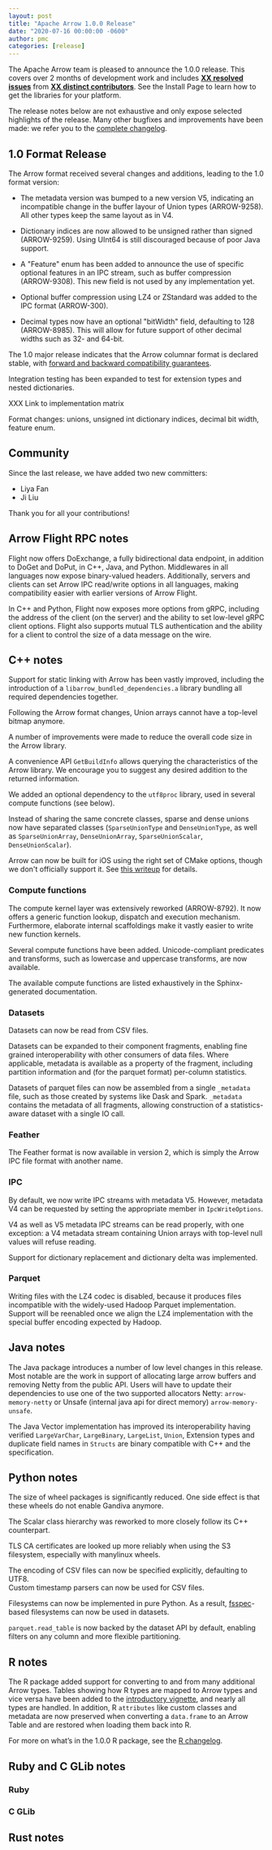 ```yaml
---
layout: post
title: "Apache Arrow 1.0.0 Release"
date: "2020-07-16 00:00:00 -0600"
author: pmc
categories: [release]
---
```

<!--
{% comment %}
Licensed to the Apache Software Foundation (ASF) under one or more
contributor license agreements.  See the NOTICE file distributed with
this work for additional information regarding copyright ownership.
The ASF licenses this file to you under the Apache License, Version 2.0
(the "License"); you may not use this file except in compliance with
the License.  You may obtain a copy of the License at

http://www.apache.org/licenses/LICENSE-2.0

Unless required by applicable law or agreed to in writing, software
distributed under the License is distributed on an "AS IS" BASIS,
WITHOUT WARRANTIES OR CONDITIONS OF ANY KIND, either express or implied.
See the License for the specific language governing permissions and
limitations under the License.
{% endcomment %}
-->

The Apache Arrow team is pleased to announce the 1.0.0 release. This covers
over 2 months of development work and includes [**XX resolved issues**][1]
from [**XX distinct contributors**][2]. See the Install Page to learn how to
get the libraries for your platform.

The release notes below are not exhaustive and only expose selected highlights
of the release. Many other bugfixes and improvements have been made: we refer
you to the [complete changelog][3].

## 1.0 Format Release

The Arrow format received several changes and additions, leading to the
1.0 format version:

* The metadata version was bumped to a new version V5, indicating an
  incompatible change in the buffer layour of Union types (ARROW-9258).
  All other types keep the same layout as in V4.

* Dictionary indices are now allowed to be unsigned rather than signed
  (ARROW-9259). Using UInt64 is still discouraged because of poor Java
  support.

* A "Feature" enum has been added to announce the use of specific optional
  features in an IPC stream, such as buffer compression (ARROW-9308).  This
  new field is not used by any implementation yet.

* Optional buffer compression using LZ4 or ZStandard was added to the IPC
  format (ARROW-300).

* Decimal types now have an optional "bitWidth" field, defaulting to 128
  (ARROW-8985).  This will allow for future support of other decimal widths
  such as 32- and 64-bit.

The 1.0 major release indicates that the Arrow columnar format is declared
stable, with [forward and backward compatibility guarantees][5].

Integration testing has been expanded to test for extension types and
nested dictionaries.

XXX Link to implementation matrix

Format changes: unions, unsigned int dictionary indices, decimal bit width,
feature enum.

## Community

Since the last release, we have added two new committers:

* Liya Fan
* Ji Liu

Thank you for all your contributions!

## Arrow Flight RPC notes

Flight now offers DoExchange, a fully bidirectional data endpoint, in addition
to DoGet and DoPut, in C++, Java, and Python. Middlewares in all languages now
expose binary-valued headers. Additionally, servers and clients can set Arrow
IPC read/write options in all languages, making compatibility easier with earlier
versions of Arrow Flight.

In C++ and Python, Flight now exposes more options from gRPC, including the
address of the client (on the server) and the ability to set low-level gRPC
client options. Flight also supports mutual TLS authentication and the ability
for a client to control the size of a data message on the wire.

## C++ notes

Support for static linking with Arrow has been vastly improved, including the
introduction of a `libarrow_bundled_dependencies.a` library bundling all
required dependencies together.

Following the Arrow format changes, Union arrays cannot have a top-level
bitmap anymore.

A number of improvements were made to reduce the overall code size in the
Arrow library.

A convenience API `GetBuildInfo` allows querying the characteristics of
the Arrow library.  We encourage you to suggest any desired
addition to the returned information.

We added an optional dependency to the `utf8proc` library, used in several
compute functions (see below).

Instead of sharing the same concrete classes, sparse and dense unions now
have separated classes (`SparseUnionType` and `DenseUnionType`, as well
as `SparseUnionArray`, `DenseUnionArray`, `SparseUnionScalar`,
`DenseUnionScalar`).

Arrow can now be built for iOS using the right set of CMake options, though
we don't officially support it.  See
[this writeup](https://github.com/UnfoldedInc/deck.gl-native-dependencies/blob/master/docs/iOS-BUILD.md#arrow-v0170)
for details.

### Compute functions

The compute kernel layer was extensively reworked (ARROW-8792).  It now offers
a generic function lookup, dispatch and execution mechanism.  Furthermore,
elaborate internal scaffoldings make it vastly easier to write new function
kernels.

Several compute functions have been added.  Unicode-compliant predicates and
transforms, such as lowercase and uppercase transforms, are now available.

The available compute functions are listed exhaustively in the Sphinx-generated
documentation.

### Datasets

Datasets can now be read from CSV files.

Datasets can be expanded to their component fragments, enabling fine grained
interoperability with other consumers of data files. Where applicable, metadata
is available as a property of the fragment, including partition information and
(for the parquet format) per-column statistics.

Datasets of parquet files can now be assembled from a single `_metadata` file,
such as those created by systems like Dask and Spark. `_metadata`
contains the metadata of all fragments, allowing construction of a statistics-
aware dataset with a single IO call.

### Feather

The Feather format is now available in version 2, which is simply the Arrow
IPC file format with another name.

### IPC

By default, we now write IPC streams with metadata V5.  However, metadata V4
can be requested by setting the appropriate member in `IpcWriteOptions`.

V4 as well as V5 metadata IPC streams can be read properly, with one
exception: a V4 metadata stream containing Union arrays with top-level
null values will refuse reading.

Support for dictionary replacement and dictionary delta was implemented.

### Parquet

Writing files with the LZ4 codec is disabled, because it produces files
incompatible with the widely-used Hadoop Parquet implementation.
Support will be reenabled once we align the LZ4 implementation with the
special buffer encoding expected by Hadoop.

## Java notes

The Java package introduces a number of low level changes in this release.
Most notable are the work in support of allocating large arrow buffers and
removing Netty from the public API. Users will have to update their
dependencies to use one of the two supported allocators Netty:
`arrow-memory-netty` or Unsafe (internal java api for direct memory)
`arrow-memory-unsafe`.

The Java Vector implementation has improved its interoperability having
verified `LargeVarChar`, `LargeBinary`, `LargeList`, `Union`, Extension types
and duplicate field names in `Structs` are binary compatible with C++ and the
specification.

## Python notes

The size of wheel packages is significantly reduced.  One side effect is
that these wheels do not enable Gandiva anymore.

The Scalar class hierarchy was reworked to more closely follow its C++
counterpart.

TLS CA certificates are looked up more reliably when using the S3 filesystem,
especially with manylinux wheels.

The encoding of CSV files can now be specified explicitly, defaulting to UTF8.  
Custom timestamp parsers can now be used for CSV files.

Filesystems can now be implemented in pure Python.  As a result,
[fsspec](https://filesystem-spec.readthedocs.io)-based filesystems can now
be used in datasets.

`parquet.read_table` is now backed by the dataset API by default, enabling
filters on any column and more flexible partitioning.

## R notes

The R package added support for converting to and from many additional Arrow
types. Tables showing how R types are mapped to Arrow types and vice versa have
been added to the [introductory vignette][6], and nearly all types are handled.
In addition, R `attributes` like custom classes and metadata are now preserved
when converting a `data.frame` to an Arrow Table and are restored when loading
them back into R.

For more on what’s in the 1.0.0 R package, see the [R changelog][4].

## Ruby and C GLib notes

### Ruby

### C GLib

## Rust notes


[1]: https://issues.apache.org/jira/issues/?jql=project%20%3D%20ARROW%20AND%20status%20%3D%20Resolved%20AND%20fixVersion%20%3D%201.0.0
[2]: https://arrow.apache.org/release/1.0.0.html#contributors
[3]: https://arrow.apache.org/release/1.0.0.html
[4]: https://arrow.apache.org/docs/r/news/
[5]: https://arrow.apache.org/docs/format/Versioning.html
[6]: https://arrow.apache.org/docs/r/articles/arrow.html
